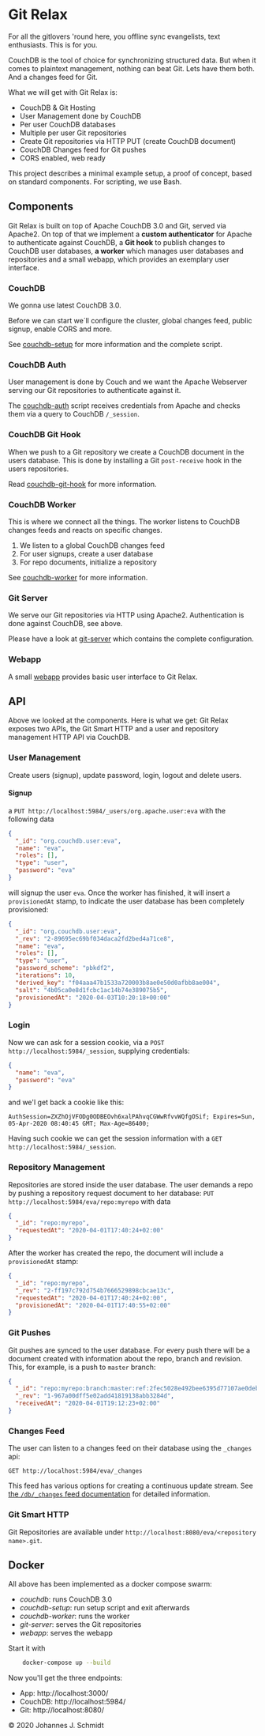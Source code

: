 # Git Relax
For all the gitlovers 'round here, you offline sync evangelists, text enthusiasts. This is for you.

CouchDB is the tool of choice for synchronizing structured data. But when it comes to plaintext management, nothing can beat Git. Lets have them both. And a changes feed for Git.

What we will get with Git Relax is:

* CouchDB & Git Hosting
* User Management done by CouchDB
* Per user CouchDB databases
* Multiple per user Git repositories
* Create Git repositories via HTTP PUT (create CouchDB document)
* CouchDB Changes feed for Git pushes
* CORS enabled, web ready

This project describes a minimal example setup, a proof of concept, based on standard components. For scripting, we use Bash.


## Components
Git Relax is built on top of Apache CouchDB 3.0 and Git, served via Apache2. On top of that we implement a **custom authenticator** for Apache to authenticate against CouchDB, a **Git hook** to publish changes to CouchDB user databases, **a worker** which manages user databases and repositories and a small webapp, which provides an exemplary user interface.


### CouchDB
We gonna use latest CouchDB 3.0.

Before we can start we´ll configure the cluster, global changes feed, public signup, enable CORS and more.

See [couchdb-setup](couchdb-setup) for more information and the complete script.


### CouchDB Auth
User management is done by Couch and we want the Apache Webserver serving our Git repositories to authenticate against it.

The [couchdb-auth](git-server/couchdb-auth) script receives credentials from Apache and checks them via a query to CouchDB `/_session`.


### CouchDB Git Hook
When we push to a Git repository we create a CouchDB document in the users database. This is done by installing a Git `post-receive` hook in the users repositories.

Read [couchdb-git-hook](git-server/couchdb-git-hook) for more information.


### CouchDB Worker
This is where we connect all the things. The worker listens to CouchDB changes feeds and reacts on specific changes.

1. We listen to a global CouchDB changes feed
1. For user signups, create a user database
1. For repo documents, initialize a repository

See [couchdb-worker](couchdb-worker) for more information.


### Git Server
We serve our Git repositories via HTTP using Apache2. Authentication is done against CouchDB, see above.

Please have a look at [git-server](git-server) which contains the complete configuration.


### Webapp
A small [webapp](webapp) provides basic user interface to Git Relax.



## API
Above we looked at the components. Here is what we get: Git Relax exposes two APIs, the Git Smart HTTP and a user and repository management HTTP API via CouchDB.

### User Management
Create users (signup), update password, login, logout and delete users.

#### Signup
a `PUT http://localhost:5984/_users/org.apache.user:eva` with the following data
```json
{
  "_id": "org.couchdb.user:eva",
  "name": "eva",
  "roles": [],
  "type": "user",
  "password": "eva"
}
```

will signup the user `eva`. Once the worker has finished, it will insert a `provisionedAt` stamp, to indicate the user database has been completely provisioned:
```json
{
  "_id": "org.couchdb.user:eva",
  "_rev": "2-89695ec69bf034daca2fd2bed4a71ce8",
  "name": "eva",
  "roles": [],
  "type": "user",
  "password_scheme": "pbkdf2",
  "iterations": 10,
  "derived_key": "f04aaa47b1533a720003b8ae0e50d0afbb8ae004",
  "salt": "4b05ca0e8d1fcbc1ac14b74e389075b5",
  "provisionedAt": "2020-04-03T10:20:18+00:00"
}
```

### Login
Now we can ask for a session cookie, via a `POST http://localhost:5984/_session`, supplying credentials:
```json
{
  "name": "eva",
  "password": "eva"
}
```

and we'l get back a cookie like this:

```
AuthSession=ZXZhOjVFODg0ODBEOvh6xalPAhvqCGWwRfvvWQfgOSif; Expires=Sun, 05-Apr-2020 08:40:45 GMT; Max-Age=86400;
```

Having such cookie we can get the session information with a `GET http://localhost:5984/_session`.


### Repository Management
Repositories are stored inside the user database. The user demands a repo by pushing a repository request document to her database: `PUT http://localhost:5984/eva/repo:myrepo` with data
```json
{
  "_id": "repo:myrepo",
  "requestedAt": "2020-04-01T17:40:24+02:00"
}
```

After the worker has created the repo, the document will include a `provisionedAt` stamp:
```json
{
  "_id": "repo:myrepo",
  "_rev": "2-ff197c792d754b7666529898cbcae13c",
  "requestedAt": "2020-04-01T17:40:24+02:00",
  "provisionedAt": "2020-04-01T17:40:55+02:00"
}
```

### Git Pushes
Git pushes are synced to the user database. For every push there will be a document created with information about the repo, branch and revision. This, for example, is a push to `master` branch:
```json
{
  "_id": "repo:myrepo:branch:master:ref:2fec5028e492bee6395d77107ae0debd3dd855f2",
  "_rev": "1-967a00dff5e02add41819138abb3284d",
  "receivedAt": "2020-04-01T19:12:23+02:00"
}
```


### Changes Feed
The user can listen to a changes feed on their database using the `_changes` api:
```
GET http://localhost:5984/eva/_changes
```

This feed has various options for creating a continuous update stream. See [the `/db/_changes` feed documentation](https://docs.couchdb.org/en/stable/api/database/changes.html) for detailed information.


### Git Smart HTTP
Git Repositories are available under `http://localhost:8080/eva/<repository name>.git`.


## Docker
All above has been implemented as a docker compose swarm:

* _couchdb_: runs CouchDB 3.0
* _couchdb-setup_: run setup script and exit afterwards
* _couchdb-worker_: runs the worker
* _git-server_: serves the Git repositories
* _webapp_: serves the webapp

Start it with

```sh
	docker-compose up --build
```

Now you'll get the three endpoints:

* App: http://localhost:3000/
* CouchDB: http://localhost:5984/
* Git: http://localhost:8080/



© 2020 Johannes J. Schmidt
